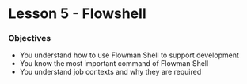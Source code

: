 # Lesson 5 - Flowshell

### Objectives

* You understand how to use Flowman Shell to support development
* You know the most important command of Flowman Shell
* You understand job contexts and why they are required

